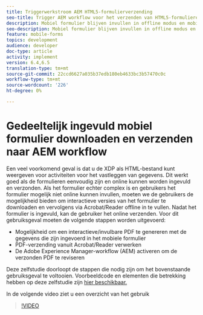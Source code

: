 ```yaml
---
title: Triggerwerkstroom AEM HTML5-formulierverzending
seo-title: Trigger AEM workflow voor het verzenden van HTML5-formulieren
description: Mobiel formulier blijven invullen in offline modus en mobiel formulier verzenden om AEM workflow te activeren
seo-description: Mobiel formulier blijven invullen in offline modus en mobiel formulier verzenden om AEM workflow te activeren
feature: mobile-forms
topics: development
audience: developer
doc-type: article
activity: implement
version: 6.4,6.5
translation-type: tm+mt
source-git-commit: 22ccd6627a035b37edb180eb4633bc3b57470c0c
workflow-type: tm+mt
source-wordcount: '226'
ht-degree: 0%

---
```



# Gedeeltelijk ingevuld mobiel formulier downloaden en verzenden naar AEM workflow

Een veel voorkomend geval is dat u de XDP als HTML-bestand kunt weergeven voor activiteiten voor het vastleggen van gegevens. Dit werkt goed als de formulieren eenvoudig zijn en online kunnen worden ingevuld en verzonden. Als het formulier echter complex is en gebruikers het formulier mogelijk niet online kunnen invullen, moeten we de gebruikers de mogelijkheid bieden om interactieve versies van het formulier te downloaden en vervolgens via Acrobat/Reader offline in te vullen. Nadat het formulier is ingevuld, kan de gebruiker het online verzenden.
Voor dit gebruiksgeval moeten de volgende stappen worden uitgevoerd:

* Mogelijkheid om een interactieve/invulbare PDF te genereren met de gegevens die zijn ingevoerd in het mobiele formulier
* PDF-verzending vanuit Acrobat/Reader verwerken
* De Adobe Experience Manager-workflow (AEM) activeren om de verzonden PDF te reviseren

Deze zelfstudie doorloopt de stappen die nodig zijn om het bovenstaande gebruiksgeval te voltooien. Voorbeeldcode en elementen die betrekking hebben op deze zelfstudie zijn [hier beschikbaar.](part-four.md)

In de volgende video ziet u een overzicht van het gebruik

>[!VIDEO](https://video.tv.adobe.com/v/29677?quality=9&learn=on)

